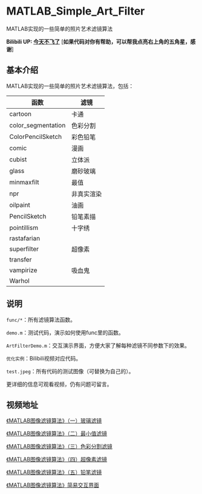 # MATLAB_Simple_Art_Filter
MATLAB实现的一些简单的照片艺术滤镜算法

**Bilibili UP: [今天不飞了](https://space.bilibili.com/330337755)**
  [**如果代码对你有帮助，可以帮我点亮右上角的五角星，感谢**]

## 基本介绍
MATLAB实现的一些简单的照片艺术滤镜算法，包括：

函数  | 滤镜
 ---- | ----
cartoon | 卡通
color_segmentation | 色彩分割
ColorPencilSketch | 彩色铅笔
comic | 漫画
cubist | 立体派
glass | 磨砂玻璃
minmaxfilt | 最值
npr | 非真实渲染
oilpaint | 油画
PencilSketch | 铅笔素描
pointillism | 十字绣
rastafarian | 
superfilter | 超像素
transfer | 
vampirize | 吸血鬼
Warhol | 


## 说明

`func/*`：所有滤镜算法函数。

`demo.m`：测试代码，演示如何使用func里的函数。

`ArtFilterDemo.m`：交互演示界面，方便大家了解每种滤镜不同参数下的效果。

`优化实例`：Bilibili视频对应代码。

`test.jpeg`：所有代码的测试图像（可替换为自己的）。

更详细的信息可观看视频，仍有问题可留言。

## 视频地址

[《MATLAB图像滤镜算法》（一）玻璃滤镜](https://www.bilibili.com/video/BV1ZM411C7AL/?share_source=copy_web)

[《MATLAB图像滤镜算法》（二）最小值滤镜](https://www.bilibili.com/video/BV1cT411m72n/?share_source=copy_web)

[《MATLAB图像滤镜算法》（三）色彩分割滤镜](https://www.bilibili.com/video/BV1sG4y1w7Vh/?share_source=copy_web)

[《MATLAB图像滤镜算法》（四）超像素滤镜](https://www.bilibili.com/video/BV1n84y1j7SQ/?share_source=copy_web)

[《MATLAB图像滤镜算法》（五）铅笔滤镜](https://www.bilibili.com/video/BV1zs4y1x7bu/?share_source=copy_web)

[《MATLAB图像滤镜算法》简易交互界面](https://www.bilibili.com/video/BV1v24y1p7vj/?share_source=copy_web&vd_source=caaf4922a2586fb68950a3155662b9c6)






